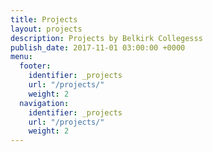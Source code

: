 ```yaml
---
title: Projects
layout: projects
description: Projects by Belkirk Collegesss
publish_date: 2017-11-01 03:00:00 +0000
menu:
  footer:
    identifier: _projects
    url: "/projects/"
    weight: 2
  navigation:
    identifier: _projects
    url: "/projects/"
    weight: 2
---
```

